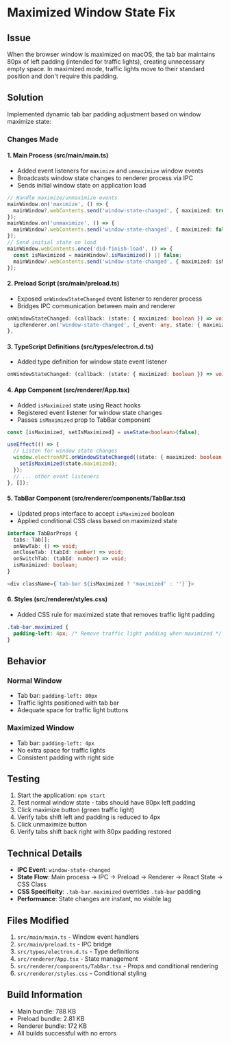 # Maximized Window State Fix

## Issue
When the browser window is maximized on macOS, the tab bar maintains 80px of left padding (intended for traffic lights), creating unnecessary empty space. In maximized mode, traffic lights move to their standard position and don't require this padding.

## Solution
Implemented dynamic tab bar padding adjustment based on window maximize state:

### Changes Made

#### 1. Main Process (src/main/main.ts)
- Added event listeners for `maximize` and `unmaximize` window events
- Broadcasts window state changes to renderer process via IPC
- Sends initial window state on application load

```typescript
// Handle maximize/unmaximize events
mainWindow.on('maximize', () => {
  mainWindow?.webContents.send('window-state-changed', { maximized: true });
});
mainWindow.on('unmaximize', () => {
  mainWindow?.webContents.send('window-state-changed', { maximized: false });
});
// Send initial state on load
mainWindow.webContents.once('did-finish-load', () => {
  const isMaximized = mainWindow?.isMaximized() || false;
  mainWindow?.webContents.send('window-state-changed', { maximized: isMaximized });
});
```

#### 2. Preload Script (src/main/preload.ts)
- Exposed `onWindowStateChanged` event listener to renderer process
- Bridges IPC communication between main and renderer

```typescript
onWindowStateChanged: (callback: (state: { maximized: boolean }) => void) => {
  ipcRenderer.on('window-state-changed', (_event: any, state: { maximized: boolean }) => callback(state));
},
```

#### 3. TypeScript Definitions (src/types/electron.d.ts)
- Added type definition for window state event listener

```typescript
onWindowStateChanged: (callback: (state: { maximized: boolean }) => void) => void;
```

#### 4. App Component (src/renderer/App.tsx)
- Added `isMaximized` state using React hooks
- Registered event listener for window state changes
- Passes `isMaximized` prop to TabBar component

```typescript
const [isMaximized, setIsMaximized] = useState<boolean>(false);

useEffect(() => {
  // Listen for window state changes
  window.electronAPI.onWindowStateChanged((state: { maximized: boolean }) => {
    setIsMaximized(state.maximized);
  });
  // ... other event listeners
}, []);
```

#### 5. TabBar Component (src/renderer/components/TabBar.tsx)
- Updated props interface to accept `isMaximized` boolean
- Applied conditional CSS class based on maximized state

```typescript
interface TabBarProps {
  tabs: Tab[];
  onNewTab: () => void;
  onCloseTab: (tabId: number) => void;
  onSwitchTab: (tabId: number) => void;
  isMaximized: boolean;
}

<div className={`tab-bar ${isMaximized ? 'maximized' : ''}`}>
```

#### 6. Styles (src/renderer/styles.css)
- Added CSS rule for maximized state that removes traffic light padding

```css
.tab-bar.maximized {
  padding-left: 4px; /* Remove traffic light padding when maximized */
}
```

## Behavior

### Normal Window
- Tab bar: `padding-left: 80px`
- Traffic lights positioned with tab bar
- Adequate space for traffic light buttons

### Maximized Window
- Tab bar: `padding-left: 4px`
- No extra space for traffic lights
- Consistent padding with right side

## Testing
1. Start the application: `npm start`
2. Test normal window state - tabs should have 80px left padding
3. Click maximize button (green traffic light)
4. Verify tabs shift left and padding is reduced to 4px
5. Click unmaximize button
6. Verify tabs shift back right with 80px padding restored

## Technical Details
- **IPC Event**: `window-state-changed`
- **State Flow**: Main process → IPC → Preload → Renderer → React State → CSS Class
- **CSS Specificity**: `.tab-bar.maximized` overrides `.tab-bar` padding
- **Performance**: State changes are instant, no visible lag

## Files Modified
1. `src/main/main.ts` - Window event handlers
2. `src/main/preload.ts` - IPC bridge
3. `src/types/electron.d.ts` - Type definitions
4. `src/renderer/App.tsx` - State management
5. `src/renderer/components/TabBar.tsx` - Props and conditional rendering
6. `src/renderer/styles.css` - Conditional styling

## Build Information
- Main bundle: 788 KB
- Preload bundle: 2.81 KB
- Renderer bundle: 172 KB
- All builds successful with no errors
